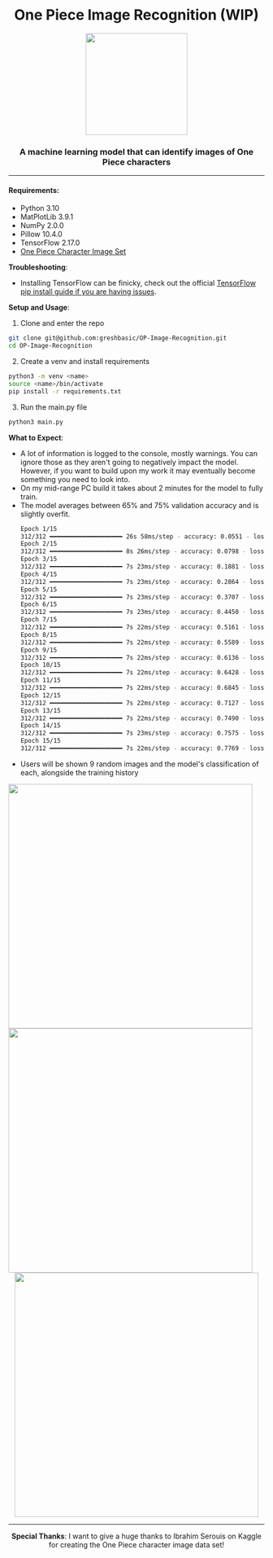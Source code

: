 <div align="center">
<h1>One Piece Image Recognition (WIP)</h1>
<img src="https://github.com/user-attachments/assets/8be3e0ef-9331-47a9-ad8e-4d7730acbed6"
  height=200
  width=200>
<h3>A machine learning model that can identify images of One Piece characters</h3>
</div>
<hr>

<h4>Requirements: </h4>
<ul>
  <li>Python 3.10</li>
  <li>MatPlotLib 3.9.1</li>
  <li>NumPy 2.0.0</li>
  <li>Pillow 10.4.0</li>
  <li>TensorFlow 2.17.0</li>
  <li>
    <a href="https://www.kaggle.com/datasets/ibrahimserouis99/one-piece-image-classifier/data?select=Data">One Piece Character Image Set</a>
  </li>
</ul>

**Troubleshooting**:
<ul>
  <li>
    Installing TensorFlow can be finicky, check out the official
    <a href="https://www.tensorflow.org/install/pip">TensorFlow pip install guide if you are having issues</a>.
  </li>
</ul>

**Setup and Usage**:
1. Clone and enter the repo
```sh
git clone git@github.com:greshbasic/OP-Image-Recognition.git
cd OP-Image-Recognition
```
2. Create a venv and install requirements
```sh
python3 -m venv <name>
source <name>/bin/activate
pip install -r requirements.txt
```
3. Run the main.py file
```sh
python3 main.py
```

**What to Expect**:
<ul>
  <li>
    A lot of information is logged to the console, mostly warnings. You can ignore those 
    as they aren't going to negatively impact the model. However, if you want to build upon
    my work it may eventually become something you need to look into.
  </li>
  <li>
    On my mid-range PC build it takes about 2 minutes for the model to fully train.
  </li>
  <li>
    The model averages between 65% and 75% validation accuracy and is slightly overfit.
  </li>

```sh
Epoch 1/15
312/312 ━━━━━━━━━━━━━━━━━━━━ 26s 58ms/step - accuracy: 0.0551 - loss: 2.9549 - val_accuracy: 0.0739 - val_loss: 2.8883 - learning_rate: 0.0010
Epoch 2/15
312/312 ━━━━━━━━━━━━━━━━━━━━ 8s 26ms/step - accuracy: 0.0798 - loss: 2.8492 - val_accuracy: 0.1483 - val_loss: 2.6521 - learning_rate: 0.0010
Epoch 3/15
312/312 ━━━━━━━━━━━━━━━━━━━━ 7s 23ms/step - accuracy: 0.1881 - loss: 2.5654 - val_accuracy: 0.2438 - val_loss: 2.3851 - learning_rate: 0.0010
Epoch 4/15
312/312 ━━━━━━━━━━━━━━━━━━━━ 7s 23ms/step - accuracy: 0.2864 - loss: 2.2582 - val_accuracy: 0.3511 - val_loss: 2.1002 - learning_rate: 0.0010
Epoch 5/15
312/312 ━━━━━━━━━━━━━━━━━━━━ 7s 23ms/step - accuracy: 0.3707 - loss: 1.9949 - val_accuracy: 0.4432 - val_loss: 1.8730 - learning_rate: 0.0010
Epoch 6/15
312/312 ━━━━━━━━━━━━━━━━━━━━ 7s 23ms/step - accuracy: 0.4450 - loss: 1.7575 - val_accuracy: 0.4818 - val_loss: 1.7609 - learning_rate: 0.0010
Epoch 7/15
312/312 ━━━━━━━━━━━━━━━━━━━━ 7s 22ms/step - accuracy: 0.5161 - loss: 1.5475 - val_accuracy: 0.5028 - val_loss: 1.6314 - learning_rate: 0.0010
Epoch 8/15
312/312 ━━━━━━━━━━━━━━━━━━━━ 7s 22ms/step - accuracy: 0.5589 - loss: 1.3771 - val_accuracy: 0.5665 - val_loss: 1.4851 - learning_rate: 0.0010
Epoch 9/15
312/312 ━━━━━━━━━━━━━━━━━━━━ 7s 22ms/step - accuracy: 0.6136 - loss: 1.2008 - val_accuracy: 0.5761 - val_loss: 1.4158 - learning_rate: 0.0010
Epoch 10/15
312/312 ━━━━━━━━━━━━━━━━━━━━ 7s 22ms/step - accuracy: 0.6428 - loss: 1.1050 - val_accuracy: 0.6074 - val_loss: 1.3171 - learning_rate: 0.0010
Epoch 11/15
312/312 ━━━━━━━━━━━━━━━━━━━━ 7s 22ms/step - accuracy: 0.6845 - loss: 0.9817 - val_accuracy: 0.6313 - val_loss: 1.2414 - learning_rate: 0.0010
Epoch 12/15
312/312 ━━━━━━━━━━━━━━━━━━━━ 7s 22ms/step - accuracy: 0.7127 - loss: 0.8847 - val_accuracy: 0.6097 - val_loss: 1.2567 - learning_rate: 0.0010
Epoch 13/15
312/312 ━━━━━━━━━━━━━━━━━━━━ 7s 22ms/step - accuracy: 0.7490 - loss: 0.7974 - val_accuracy: 0.6585 - val_loss: 1.1779 - learning_rate: 0.0010
Epoch 14/15
312/312 ━━━━━━━━━━━━━━━━━━━━ 7s 23ms/step - accuracy: 0.7575 - loss: 0.7488 - val_accuracy: 0.6562 - val_loss: 1.1683 - learning_rate: 0.0010
Epoch 15/15
312/312 ━━━━━━━━━━━━━━━━━━━━ 7s 22ms/step - accuracy: 0.7769 - loss: 0.6842 - val_accuracy: 0.6784 - val_loss: 1.1223 - learning_rate: 0.0010
```
  <li>
    Users will be shown 9 random images and the model's classification of each, alongside the training history
  </li>
</ul>
<img src="https://github.com/user-attachments/assets/d6cf201d-8649-4dec-9dad-185a3b15124d"
  width=480
  height=480>
<img src="https://github.com/user-attachments/assets/79672fd2-9f98-4c9c-b737-929790cdbdcf"
  width=480
  height=480>

<div align="center">
<img src="https://github.com/user-attachments/assets/97957567-6003-4c15-843c-d0cee01dae21"
  width=480
  height=480>
<hr>
<strong>Special Thanks</strong>: I want to give a huge thanks to Ibrahim Serouis on Kaggle for creating the One Piece character image data set!
</div>

